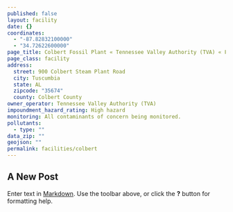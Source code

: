 ```yaml
---
published: false
layout: facility
date: {}
coordinates: 
  - "-87.82832100000"
  - "34.72622600000"
page_title: Colbert Fossil Plant « Tennessee Valley Authority (TVA) « Facilities
page_class: facility
address: 
  street: 900 Colbert Steam Plant Road
  city: Tuscumbia
  state: AL
  zipcode: "35674"
  county: Colbert County
owner_operator: Tennessee Valley Authority (TVA)
impoundment_hazard_rating: High hazard
monitoring: All contaminants of concern being monitored.
pollutants: 
  - type: ""
data_zip: ""
geojson: ""
permalink: facilities/colbert
---
```


## A New Post

Enter text in [Markdown](http://daringfireball.net/projects/markdown/). Use the toolbar above, or click the **?** button for formatting help.
